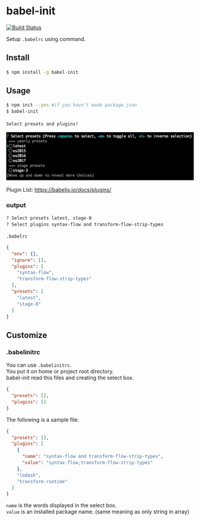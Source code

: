 # babel-init

[![Build Status](https://travis-ci.org/abouthiroppy/babel-init.svg?branch=master)](https://travis-ci.org/abouthiroppy/babel-init)
<!-- codecov https://codecov.io/gh -->
<!-- npm version badge: https://badge.fury.io/ -->

Setup `.babelrc` using command.

## Install
```sh
$ npm install -g babel-init
```

## Usage
```sh
$ npm init --yes #if you havn't made package.json
$ babel-init

Select presets and plugins!
```
![](./images/img1.png)

Plugin List: https://babeljs.io/docs/plugins/

### output

```sh
? Select presets latest, stage-0
? Select plugins syntax-flow and transform-flow-strip-types
```
`.babelrc`
```json
{
  "env": {},
  "ignore": [],
  "plugins": [
    "syntax-flow",
    "transform-flow-strip-types"
  ],
  "presets": [
    "latest",
    "stage-0"
  ]
}
```

## Customize
### .babelinitrc
You can use `.babelinitrc`.  
You put it on home or project root directory.  
babel-init read this files and creating the select box.

```json
{
  "presets": [],
  "plugins": []
}
```

The following is a sample file.
```json
{
  "presets": [],
  "plugins": [
    {
      "name": "syntax-flow and transform-flow-strip-types",
      "value": "syntax-flow,transform-flow-strip-types"
    },
    "lodash",
    "transform-runtime"
  ]
}
```
`name` is the words displayed in the select box.  
`value` is an installed package name. (same meaning as only string in array)
